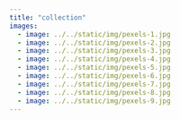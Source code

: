 ```yaml
---
title: "collection"
images:
  - image: ../../static/img/pexels-1.jpg
  - image: ../../static/img/pexels-2.jpg
  - image: ../../static/img/pexels-3.jpg
  - image: ../../static/img/pexels-4.jpg
  - image: ../../static/img/pexels-5.jpg
  - image: ../../static/img/pexels-6.jpg
  - image: ../../static/img/pexels-7.jpg
  - image: ../../static/img/pexels-8.jpg
  - image: ../../static/img/pexels-9.jpg
---
```


